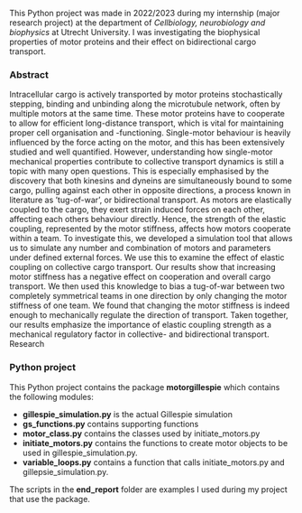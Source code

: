
This Python project was made in 2022/2023 during my internship (major research project) at the department
of *Cellbiology, neurobiology and biophysics* at Utrecht University. I was investigating the biophysical 
properties of motor proteins and their effect on bidirectional cargo transport.

### Abstract
Intracellular cargo is actively transported by motor proteins stochastically stepping, binding and unbinding
along the microtubule network, often by multiple motors at the same time. These motor proteins have to
cooperate to allow for efficient long-distance transport, which is vital for maintaining proper cell organisation
and -functioning. Single-motor behaviour is heavily influenced by the force acting on the motor, and this has
been extensively studied and well quantified. However, understanding how single-motor mechanical properties
contribute to collective transport dynamics is still a topic with many open questions. This is especially
emphasised by the discovery that both kinesins and dyneins are simultaneously bound to some cargo, pulling
against each other in opposite directions, a process known in literature as ’tug-of-war’, or bidirectional
transport. As motors are elastically coupled to the cargo, they exert strain induced forces on each other,
affecting each others behaviour directly. Hence, the strength of the elastic coupling, represented by the motor
stiffness, affects how motors cooperate within a team. To investigate this, we developed a simulation tool that
allows us to simulate any number and combination of motors and parameters under defined external forces.
We use this to examine the effect of elastic coupling on collective cargo transport. Our results show that
increasing motor stiffness has a negative effect on cooperation and overall cargo transport. We then used this
knowledge to bias a tug-of-war between two completely symmetrical teams in one direction by only changing
the motor stiffness of one team. We found that changing the motor stiffness is indeed enough to mechanically
regulate the direction of transport. Taken together, our results emphasize the importance of elastic coupling
strength as a mechanical regulatory factor in collective- and bidirectional transport.
Research

### Python project
This Python project contains the package **motorgillespie** which contains the following modules:
- **gillespie_simulation.py** is the actual Gillespie simulation
- **gs_functions.py** contains supporting functions 
- **motor_class.py** contains the classes used by initiate_motors.py
- **initiate_motors.py** contains the functions to create motor objects to be used in gillespie_simulation.py.
- **variable_loops.py** contains a function that calls initiate_motors.py and gillepsie_simulation.py.

The scripts in the **end_report** folder are examples I used during my project that use 
the package.






